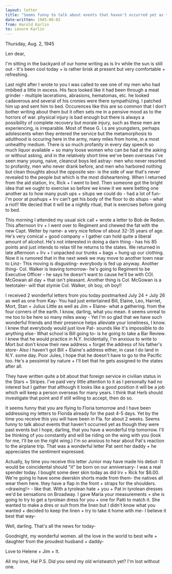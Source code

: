 ```yaml
---
layout: letter
title: "Seems funny to talk about events that haven't occurred yet as though they were past events"
date-written: 1945-08-02
from: Harold Karlin
to: Lenore Karlin
---
```

<opening><dateline>Thursday, Aug. 2, 1945</dateline>

<persName>Len</persName> dear,


I'm sitting in the backyard of our home writing as is Irv while the sun is still out - It's been cool today + is rather brisk at present but very comfortable + refreshing.

Last night after I wrote to you I was called to see one of my men who had imbibed a little in excess. His face looked like it had been through a meat grinder - multiple lacerations, abrasions, hematomas, etc. he looked cadaverous and several of his cronies were there sympathizing. I patched him up and sent him to bed. Occurences like this are so common that I don't bother writing about them but it often sets me in a pensive mood as to the horrors of war. physical injury is bad enough but there is always a possibility of complete recovery but morale injury, such as these men are experiencing, is irreparable. Most of these G. I.s are youngsters, perhaps adolescents when they entered the service but the metamorphosis to adulthood is occuring here in the army, many miles from home, in a most unhealthy medium. There is so much profanity in every day speech so much liquor available + so many loose women who can be had at the asking or without asking, and in the relatively short time we've been overseas I've seen many young, naive, cleancut boys led astray- men who never resorted to profanity, men who never drank before, and men who harbored nothing but clean thoughts about the opposite sex- is the side of war that's never revealed to the people but which is the most disheartening. When I returned from the aid station, Irv, Rick + I went to bed. Then someone got the bright idea that we ought to exercise so before we knew it we were betting one another as to how many push ups + situps we could do - had a lot of fun- I'm poor at pushups + Irv can't get his body of the floor to do situps - what a riot!! We decied that it will be a nightly ritual, that is <pb> exercises before going to bed.

This morning I attended my usual sick call + wrote a letter to Bob de Redon. This afternoon Irv + I went over to Regiment and chewed the fat with the new Capt. Welter by name- a very nice fellow of about 32-35 years of age. He's very comical + good company + I gather can hold quite a liberal amount of alcohol. He's not interested in doing a darn thing - has his 85 points and just intends to relax till he returns to the states. We returned in late afternoon + Irv + I unpacked our trunks + bags + hung up our clothing. Now it is rumored that in the next week we may move to another town near to Linz- This moving is disgusting- everybody is fed up anyway. Another thing- Col. Walker is leaving tomorrow- he's going to Regiment to be Executive Officer - he says he doesn't want to cause he'll be with COl. McGowan all day + that isn't pleasant. Another thing is Col. McGowan is a teetotaler- will that stymie Col. Walker, oh boy, oh boy!!

I received 2 wonderful letters from you today postmarked July 24 + July 26 as well as one from Kay- You had just entertained Bill, Elaine, Leo, Harriet, Mort, Stan + Julius Little as well as Jim + Elaine- what a gathering. from the four corners of the earth. I know, darling, what you mean. it seems unreal to me too to be here so many miles away - Yet I'm so glad that we have such wonderful friends and their presence helps alleviate your loneliness, I know. I knew that everybody would just love Pat- sounds like it's impossible to do anything else- What school is Bill going to- is he going to take a Bar Review. I knew<pb> that he would practice in N.Y. Incidentally, I'm anxious to write to Mort but don't know their new address + forget the address of his father's store- Also I haven't got Bill + Elaine's address either, in case I do land in N.Y. some day. Poor Jules, I hope that he doesn't have to go to the Pacific too. He's a pessimist by nature + I'll bet that he gets assigned to the states after all. 

They have written quite a bit about that foreign service in civilian status in the Stars + Stripes. I've paid very little attention to it as I personally had no interest but I gather that although it looks like a good position it will be a job which will keep a person overseas for many years. I think that Herb should investigate that point and if still willing to accept, then do so.

It seems funny that you are flying to Floria tomorrow and I have been addressing my letters to Florida already for the past 4-5 days. Yet by the time you receive this you will have been in Fla. for about 2 weeks. Seems funny to talk about events that haven't occurred yet as though they were past events but I hope, darling, that you have a wonderful trip tomorrow. I'll be thinking of you constantly and will be riding on the wing with you (look for me, I'll be on the right wing.) I'm so anxious to hear about Pat's reaction to the airplane trip. That was a wonderful letter Pat sent her daddy + he appreciates the sentiment expressed.

Actually, by time you receive this letter Junior may have made his debut- It would be coincidental should "it" be born on our anniversary- I was a real spender today. I bought some deer skin today as did Irv + Rick for $6.00. We're going <pb>
to have some deerskin shorts made from them- the natives all wear them here. they have a flap in the front + straps for the shoulders. <drawing!> - like that. With a tyrolean hate + you + Pat in tyrolean dresses we'd be sensations on Broadway. I gave Maria your measurements + she is going to try to get a tyrolean dress for you + one for Patti to match it. She wanted to make a dres or suit from the linen but I didn't know what you wanted + decided to keep the linen + try to take it home with me- I believe it best that way-

Well, darling. That's all the news for today-

Goodnight, my wonderful women. all the love in the world to best wife + daughter from the proudest husband + daddy-

Love to Helene + Jim + It.

<closer>All my love,
Hal </closer>
<postscript>
P.S. Did you send my old wristwatch yet? I'm lost without one.</postscript>